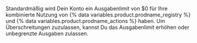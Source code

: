 Standardmäßig wird Dein Konto ein Ausgabenlimit von $0 für Ihre kombinierte Nutzung von {% data variables.product.prodname_registry %} und {% data variables.product.prodname_actions %} haben. Um Überschreitungen zuzulassen, kannst Du das Ausgabenlimit erhöhen oder unbegrenzte Ausgaben zulassen.
